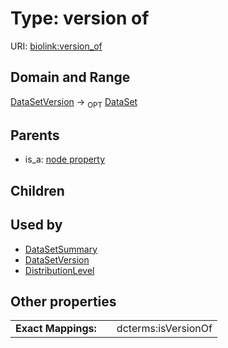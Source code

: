 
# Type: version of




URI: [biolink:version_of](https://w3id.org/biolink/vocab/version_of)


## Domain and Range

[DataSetVersion](DataSetVersion.md) ->  <sub>OPT</sub> [DataSet](DataSet.md)

## Parents

 *  is_a: [node property](node_property.md)

## Children


## Used by

 * [DataSetSummary](DataSetSummary.md)
 * [DataSetVersion](DataSetVersion.md)
 * [DistributionLevel](DistributionLevel.md)

## Other properties

|  |  |  |
| --- | --- | --- |
| **Exact Mappings:** | | dcterms:isVersionOf |

